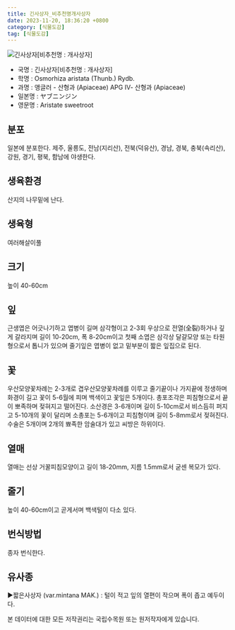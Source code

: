 ```yaml
---
title: 긴사상자_비추천명개사상자
date: 2023-11-20, 18:36:20 +0800
category: [식물도감]
tag: [식물도감]
---
```




![긴사상자[비추천명 : 개사상자]](http://www.nature.go.kr/fileUpload/plants/basic/Umbelliferae/Osmorhiza/24980/7_th2.JPG)
- 국명 : 긴사상자[비추천명 : 개사상자]
- 학명 : Osmorhiza aristata (Thunb.) Rydb.
- 과명 : 앵글러 - 산형과 (Apiaceae) APG Ⅳ- 산형과 (Apiaceae)
- 일본명 : ヤブニンジン
- 영문명 : Aristate sweetroot


## 분포
일본에 분포한다. 제주, 울릉도, 전남(지리산), 전북(덕유산), 경남, 경북, 충북(속리산), 강원, 경기, 평북, 함남에 야생한다.
## 생육환경
산지의 나무밑에 난다.
## 생육형
여러해살이풀
## 크기
높이 40-60cm
## 잎
근생엽은 어긋나기하고 엽병이 길며 삼각형이고 2-3회 우상으로 전열(全裂)하거나 깊게 갈라지며 길이 10-20cm, 폭 8-20cm이고 첫째 소엽은 삼각상 달걀모양 또는 타원형으로서 톱니가 있으며 줄기잎은 엽병이 없고 밑부분이 짧은 잎집으로 된다.
## 꽃
우산모양꽃차례는 2-3개로 겹우산모양꽃차례를 이루고 줄기끝이나 가지끝에 정생하며 화경이 길고 꽃이 5-6월에 피며 백색이고 꽃잎은 5개이다. 총포조각은 피침형으로서 끝이 뽀족하며 젖혀지고 떨어진다. 소산경은 3-6개이며 길이 5-10cm로서 비스듬히 퍼지고 5-10개의 꽃이 달리며 소총포는 5-6개이고 피침형이며 길이 5-8mm로서 젖혀진다. 수술은 5개이며 2개의 뾰족한 암술대가 있고 씨방은 하위이다.
## 열매
열매는 선상 거꿀피침모양이고 길이 18-20mm, 지름 1.5mm로서 굳센 복모가 있다.
## 줄기
높이 40-60cm이고 곧게서며 백색털이 다소 있다.
## 번식방법
종자 번식한다.
## 유사종
▶짧은사상자 (var.mintana MAK.) : 털이 적고 잎의 열편이 작으며 폭이 좁고 예두이다.






본 데이터에 대한 모든 저작권리는 국립수목원 또는 원저작자에게 있습니다.
